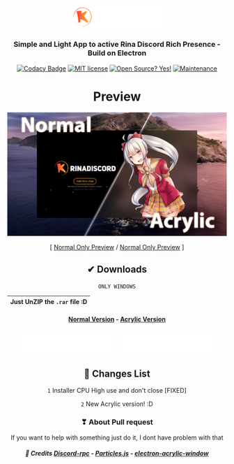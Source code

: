 <div align="center">
<img src="https://raw.githubusercontent.com/MonasChinasReales/RinaDiscord/main/src/previews/Title.png" width="45%">
  <h3>Simple and Light App to active Rina Discord Rich Presence - Build on Electron</h3>
  
[![Codacy Badge](https://api.codacy.com/project/badge/Grade/85893d824b6b4cf6b63ff2879b86bba1)](https://app.codacy.com/gh/MonasChinasReales/RinaDiscord?utm_source=github.com&utm_medium=referral&utm_content=MonasChinasReales/RinaDiscord&utm_campaign=Badge_Grade_Settings) [![MIT license](https://img.shields.io/badge/License-MIT-blue.svg)](https://lbesson.mit-license.org/) [![Open Source? Yes!](https://badgen.net/badge/Open%20Source%20%3F/Yes%21/blue?icon=github)](https://github.com/Naereen/badges/) [![Maintenance](https://img.shields.io/badge/Maintained%3F-yes-green.svg)](https://GitHub.com/Naereen/StrapDown.js/graphs/commit-activity)
</div>
<h1 align="center">Preview</h1>

![Preview](https://raw.githubusercontent.com/MonasChinasReales/RinaDiscord/main/src/previews/Rina%20Discord%20Compare.png)

<div align="center">
<a>[ </a>
<a href="https://raw.githubusercontent.com/MonasChinasReales/RinaDiscord/main/src/previews/RinaDiscord%20Normal.jpg">Normal Only Preview</a> <a> / </a> <a href="https://raw.githubusercontent.com/MonasChinasReales/RinaDiscord/main/src/previews/RinaDiscord%20Acylic.jpg">Normal Only Preview</a>
<a> ]</a>
<a></a>
</div>

<div align="center">
 
## ✔ Downloads
`ONLY WINDOWS`

|Just UnZIP the `.rar` file :D|
|:-----------:|

#### [Normal Version](https://www.monaschinasreales.xyz/assets/PublicFiles/Rina-Discord.rar) - [Acrylic Version](https://www.monaschinasreales.xyz/assets/PublicFiles/Rina-Discord-Acrylic.rar)
<a href="https://www.monaschinasreales.xyz/assets/PublicFiles/Rina-Discord.rar"><img src="https://github.com/MonasChinasReales/RinaDiscord/blob/main/src/previews/Normal.png" width="45%"></a>   <a href="https://www.monaschinasreales.xyz/assets/PublicFiles/Rina-Discord-Acrylic.rar"><img src="https://raw.githubusercontent.com/MonasChinasReales/RinaDiscord/main/src/previews/Acrylic.png" width="45%"></a>

## 📝 **Changes List**
`1` Installer CPU High use and don't close [FIXED]

`2` New Acrylic version! :D  
### ❣ About Pull request
If you want to help with something just do it, I dont have problem with that
##### 👏 Credits [Discord-rpc](https://www.npmjs.com/package/discord-rpc) - [Particles.js](https://www.npmjs.com/package/particles.js) - [electron-acrylic-window](https://github.com/Seo-Rii/electron-acrylic-window)
</div>
